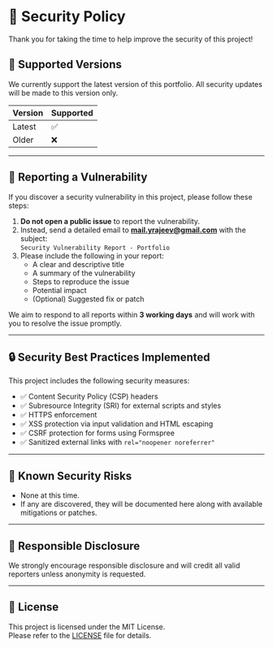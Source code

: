 # 🔐 Security Policy

Thank you for taking the time to help improve the security of this project!

## 📅 Supported Versions

We currently support the latest version of this portfolio. All security updates will be made to this version only.

| Version | Supported |
|---------|-----------|
| Latest  | ✅        |
| Older   | ❌        |

---

## 📣 Reporting a Vulnerability

If you discover a security vulnerability in this project, please follow these steps:

1. **Do not open a public issue** to report the vulnerability.
2. Instead, send a detailed email to **mail.yrajeev@gmail.com** with the subject:  
   `Security Vulnerability Report - Portfolio`
3. Please include the following in your report:
   - A clear and descriptive title
   - A summary of the vulnerability
   - Steps to reproduce the issue
   - Potential impact
   - (Optional) Suggested fix or patch

We aim to respond to all reports within **3 working days** and will work with you to resolve the issue promptly.

---

## 🔒 Security Best Practices Implemented

This project includes the following security measures:

- ✅ Content Security Policy (CSP) headers
- ✅ Subresource Integrity (SRI) for external scripts and styles
- ✅ HTTPS enforcement
- ✅ XSS protection via input validation and HTML escaping
- ✅ CSRF protection for forms using Formspree
- ✅ Sanitized external links with `rel="noopener noreferrer"`

---

## 🚫 Known Security Risks

- None at this time.  
- If any are discovered, they will be documented here along with available mitigations or patches.

---

## 🤝 Responsible Disclosure

We strongly encourage responsible disclosure and will credit all valid reporters unless anonymity is requested.

---

## 📄 License

This project is licensed under the MIT License.  
Please refer to the [LICENSE](./LICENSE) file for details.
